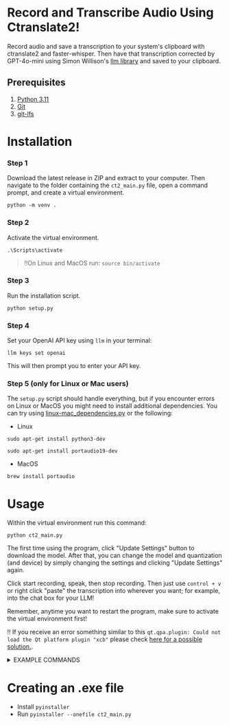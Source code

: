 # Record and Transcribe Audio Using Ctranslate2!

Record audio and save a transcription to your system's clipboard with ctranslate2 and faster-whisper. Then have that transcription corrected by GPT-4o-mini using Simon Willison's [llm library](https://github.com/simonw/llm) and saved to your clipboard.

## Prerequisites
1) [Python 3.11](https://www.python.org/downloads/release/python-3119/)
2) [Git](https://git-scm.com/downloads)
3) [git-lfs](https://git-lfs.com/)

# Installation

### Step 1

Download the latest release in ZIP and extract to your computer.  Then navigate to the folder containing the ```ct2_main.py``` file, open a command prompt, and create a virtual environment.
```
python -m venv .
```
### Step 2
Activate the virtual environment.
```
.\Scripts\activate
```
  > ‼️On Linux and MacOS run: ```source bin/activate```
### Step 3
Run the installation script.
```
python setup.py
```
### Step 4
Set your OpenAI API key using `llm` in your terminal:
```
llm keys set openai
```
This will then prompt you to enter your API key.

### Step 5 (only for Linux or Mac users)
The ```setup.py``` script should handle everything, but if you encounter errors on Linux or MacOS you might need to install additional dependencies.  You can try using [linux-mac_dependencies.py](https://github.com/mikecreighton/ctranslate2-faster-whisper-transcriber/blob/main/linux-mac_dependencies.py) or the following:
* Linux
```
sudo apt-get install python3-dev
```
```
sudo apt-get install portaudio19-dev
```
* MacOS
```
brew install portaudio
```

# Usage
Within the virtual environment run this command:
```
python ct2_main.py
```

The first time using the program, click "Update Settings" button to download the model. After that, you can change the model and quantization (and device) by simply changing the settings and clicking "Update Settings" again.

Click start recording, speak, then stop recording. Then just use ```control + v``` or right click "paste" the transcription into wherever you want; for example, into the chat box for your LLM!

Remember, anytime you want to restart the program, make sure to activate the virtual environment first!

‼️ If you receive an error something similar to this ```qt.qpa.plugin: Could not load the Qt platform plugin "xcb"``` please check [here for a possible solution.](https://github.com/BBC-Esq/ctranslate2-faster-whisper-transcriber/issues/1).

<details><summary>EXAMPLE COMMANDS</summary>

![image](https://github.com/BBC-Esq/ctranslate2-faster-whisper-transcriber/assets/108230321/a00f9625-4aad-44e9-b6aa-5ebddd63ace4)


</details>

# Creating an .exe file

* Install ```pyinstaller```
* Run ```pyinstaller --onefile ct2_main.py```